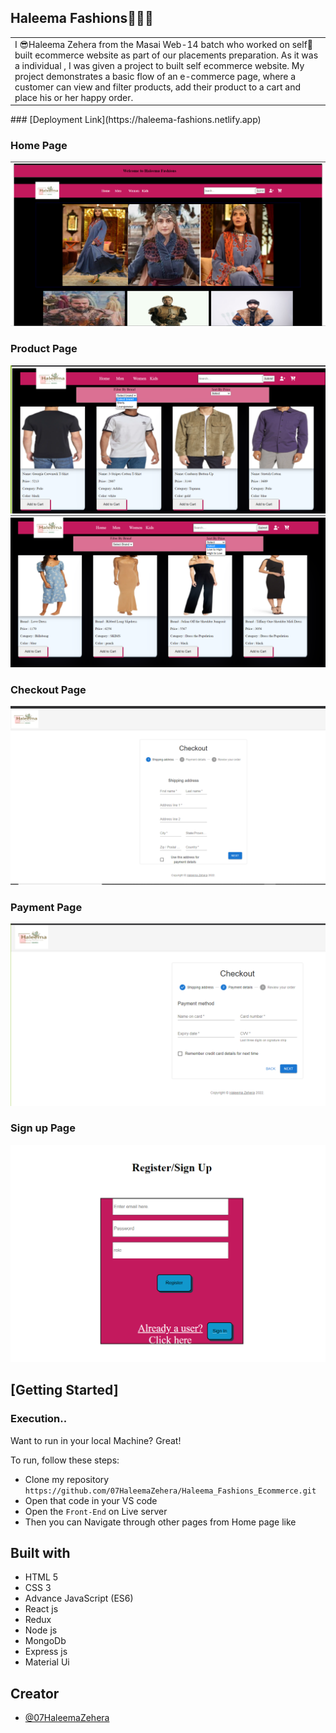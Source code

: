 ## Haleema Fashions👗👚👚



<table>
<tr>
<td>
I 😎Haleema Zehera from the Masai Web-14 batch who worked on self🤟 built ecommerce website as part of our  placements preparation. As it was a individual , I was given a project to built self ecommerce website. My project demonstrates a basic flow of an e-commerce page, where a customer can view and filter products, add their product to a cart and place his or her happy order.
</td>
</tr>

</table>
### [Deployment Link](https://haleema-fashions.netlify.app)

### Home Page

![](https://github.com/07HaleemaZehera/Haleema_Fashions_Ecommerce/blob/main/Screenshot%20(745).png)

### Product Page
![](https://github.com/07HaleemaZehera/Haleema_Fashions_Ecommerce/blob/main/Screenshot%20(748).png)
<br>
![](https://github.com/07HaleemaZehera/Haleema_Fashions_Ecommerce/blob/main/Screenshot%20(749).png)



### Checkout Page
![](https://github.com/07HaleemaZehera/Haleema_Fashions_Ecommerce/blob/main/Screenshot%20(753).png)

### Payment Page
![](https://github.com/07HaleemaZehera/Haleema_Fashions_Ecommerce/blob/main/Screenshot%20(754).png)

### Sign up Page
![](https://github.com/07HaleemaZehera/Haleema_Fashions_Ecommerce/blob/main/Screenshot%20(750).png)




## [Getting Started]

### Execution..
Want to run in your local Machine? Great!

To run, follow these steps:

- Clone my repository `https://github.com/07HaleemaZehera/Haleema_Fashions_Ecommerce.git`
- Open that code in your VS code 
- Open the `Front-End` on Live server
- Then you can Navigate through other pages from Home page like 

## Built with 

- HTML 5
- CSS 3
- Advance JavaScript (ES6)
- React js
- Redux
- Node js
- MongoDb
- Express js
- Material Ui

## Creator

- [@07HaleemaZehera](https://github.com/07HaleemaZehera)


  
